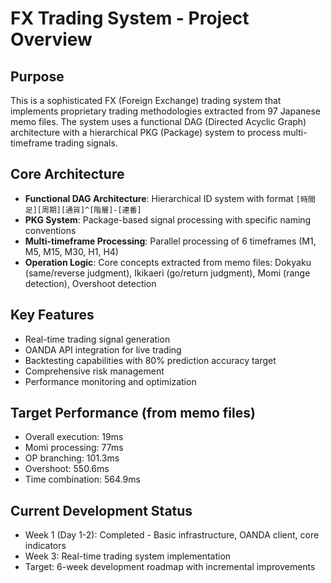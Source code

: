 # FX Trading System - Project Overview

## Purpose
This is a sophisticated FX (Foreign Exchange) trading system that implements proprietary trading methodologies extracted from 97 Japanese memo files. The system uses a functional DAG (Directed Acyclic Graph) architecture with a hierarchical PKG (Package) system to process multi-timeframe trading signals.

## Core Architecture
- **Functional DAG Architecture**: Hierarchical ID system with format `[時間足][周期][通貨]^[階層]-[連番]`
- **PKG System**: Package-based signal processing with specific naming conventions
- **Multi-timeframe Processing**: Parallel processing of 6 timeframes (M1, M5, M15, M30, H1, H4)
- **Operation Logic**: Core concepts extracted from memo files: Dokyaku (same/reverse judgment), Ikikaeri (go/return judgment), Momi (range detection), Overshoot detection

## Key Features
- Real-time trading signal generation
- OANDA API integration for live trading
- Backtesting capabilities with 80% prediction accuracy target
- Comprehensive risk management
- Performance monitoring and optimization

## Target Performance (from memo files)
- Overall execution: 19ms
- Momi processing: 77ms
- OP branching: 101.3ms
- Overshoot: 550.6ms
- Time combination: 564.9ms

## Current Development Status
- Week 1 (Day 1-2): Completed - Basic infrastructure, OANDA client, core indicators
- Week 3: Real-time trading system implementation
- Target: 6-week development roadmap with incremental improvements
